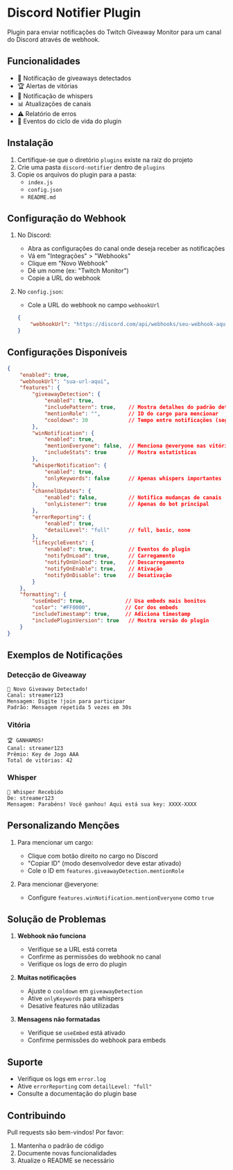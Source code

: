 # Discord Notifier Plugin

Plugin para enviar notificações do Twitch Giveaway Monitor para um canal do Discord através de webhook.

## Funcionalidades

- 🎉 Notificação de giveaways detectados
- 🏆 Alertas de vitórias
- 💌 Notificação de whispers
- 📊 Atualizações de canais
- ⚠️ Relatório de erros
- 🔌 Eventos do ciclo de vida do plugin

## Instalação

1. Certifique-se que o diretório `plugins` existe na raiz do projeto
2. Crie uma pasta `discord-notifier` dentro de `plugins`
3. Copie os arquivos do plugin para a pasta:
   - `index.js`
   - `config.json`
   - `README.md`

## Configuração do Webhook

1. No Discord:
   - Abra as configurações do canal onde deseja receber as notificações
   - Vá em "Integrações" > "Webhooks"
   - Clique em "Novo Webhook"
   - Dê um nome (ex: "Twitch Monitor")
   - Copie a URL do webhook

2. No `config.json`:
   - Cole a URL do webhook no campo `webhookUrl`
   ```json
   {
       "webhookUrl": "https://discord.com/api/webhooks/seu-webhook-aqui"
   }
   ```

## Configurações Disponíveis

```json
{
    "enabled": true,
    "webhookUrl": "sua-url-aqui",
    "features": {
        "giveawayDetection": {
            "enabled": true,
            "includePattern": true,    // Mostra detalhes do padrão detectado
            "mentionRole": "",         // ID do cargo para mencionar
            "cooldown": 30             // Tempo entre notificações (segundos)
        },
        "winNotification": {
            "enabled": true,
            "mentionEveryone": false,  // Menciona @everyone nas vitórias
            "includeStats": true       // Mostra estatísticas
        },
        "whisperNotification": {
            "enabled": true,
            "onlyKeywords": false      // Apenas whispers importantes
        },
        "channelUpdates": {
            "enabled": false,          // Notifica mudanças de canais
            "onlyListener": true       // Apenas do bot principal
        },
        "errorReporting": {
            "enabled": true,
            "detailLevel": "full"      // full, basic, none
        },
        "lifecycleEvents": {
            "enabled": true,           // Eventos do plugin
            "notifyOnLoad": true,      // Carregamento
            "notifyOnUnload": true,    // Descarregamento
            "notifyOnEnable": true,    // Ativação
            "notifyOnDisable": true    // Desativação
        }
    },
    "formatting": {
        "useEmbed": true,             // Usa embeds mais bonitos
        "color": "#FF0000",           // Cor dos embeds
        "includeTimestamp": true,     // Adiciona timestamp
        "includePluginVersion": true   // Mostra versão do plugin
    }
}
```

## Exemplos de Notificações

### Detecção de Giveaway
```
🎉 Novo Giveaway Detectado!
Canal: streamer123
Mensagem: Digite !join para participar
Padrão: Mensagem repetida 5 vezes em 30s
```

### Vitória
```
🏆 GANHAMOS!
Canal: streamer123
Prêmio: Key de Jogo AAA
Total de vitórias: 42
```

### Whisper
```
💌 Whisper Recebido
De: streamer123
Mensagem: Parabéns! Você ganhou! Aqui está sua key: XXXX-XXXX
```

## Personalizando Menções

1. Para mencionar um cargo:
   - Clique com botão direito no cargo no Discord
   - "Copiar ID" (modo desenvolvedor deve estar ativado)
   - Cole o ID em `features.giveawayDetection.mentionRole`

2. Para mencionar @everyone:
   - Configure `features.winNotification.mentionEveryone` como `true`

## Solução de Problemas

1. **Webhook não funciona**
   - Verifique se a URL está correta
   - Confirme as permissões do webhook no canal
   - Verifique os logs de erro do plugin

2. **Muitas notificações**
   - Ajuste o `cooldown` em `giveawayDetection`
   - Ative `onlyKeywords` para whispers
   - Desative features não utilizadas

3. **Mensagens não formatadas**
   - Verifique se `useEmbed` está ativado
   - Confirme permissões do webhook para embeds

## Suporte

- Verifique os logs em `error.log`
- Ative `errorReporting` com `detailLevel: "full"`
- Consulte a documentação do plugin base

## Contribuindo

Pull requests são bem-vindos! Por favor:
1. Mantenha o padrão de código
2. Documente novas funcionalidades
3. Atualize o README se necessário 